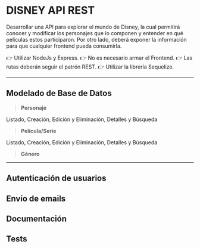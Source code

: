 # DISNEY API REST

Desarrollar una API para explorar el mundo de Disney, la cual permitirá conocer y modificar los personajes que lo componen y entender en qué películas estos participaron. Por otro lado, deberá exponer la información para que cualquier frontend pueda consumirla.

👉 Utilizar NodeJs y Express.
👉 No es necesario armar el Frontend.
👉 Las rutas deberán seguir el patrón REST.
👉 Utilizar la librería Sequelize.

---
## Modelado de Base de Datos
>**Personaje**

Listado, Creación, Edición y Eliminación, Detalles y Búsqueda

>**Película/Serie**

Listado, Creación, Edición y Eliminación, Detalles y Búsqueda

>**Género**

---
## Autenticación de usuarios

## Envío de emails

## Documentación

## Tests